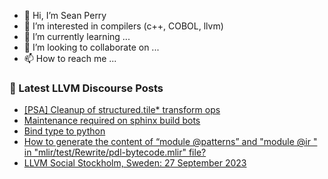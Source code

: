 - 👋 Hi, I’m Sean Perry
- 👀 I’m interested in compilers (c++, COBOL, llvm)
- 🌱 I’m currently learning ...
- 💞️ I’m looking to collaborate on ...
- 📫 How to reach me ...

<!---
s66perry/s66perry is a ✨ special ✨ repository because its `README.md` (this file) appears on your GitHub profile.
You can click the Preview link to take a look at your changes.
--->
### 📕 Latest LLVM Discourse Posts

<!-- DISCOURSE-LLVM:START -->
- [[PSA] Cleanup of structured.tile* transform ops](https://discourse.llvm.org/t/psa-cleanup-of-structured-tile-transform-ops/73683#post_1)
- [Maintenance required on sphinx build bots](https://discourse.llvm.org/t/maintenance-required-on-sphinx-build-bots/73612#post_2)
- [Bind type to python](https://discourse.llvm.org/t/bind-type-to-python/73649#post_2)
- [How to generate the content of “module @patterns” and &quot;module @ir &quot; in &quot;mlir/test/Rewrite/pdl-bytecode.mlir&quot; file?](https://discourse.llvm.org/t/how-to-generate-the-content-of-module-patterns-and-module-ir-in-mlir-test-rewrite-pdl-bytecode-mlir-file/73680#post_1)
- [LLVM Social Stockholm, Sweden: 27 September 2023](https://discourse.llvm.org/t/llvm-social-stockholm-sweden-27-september-2023/73222#post_2)
<!-- DISCOURSE-LLVM:END -->

